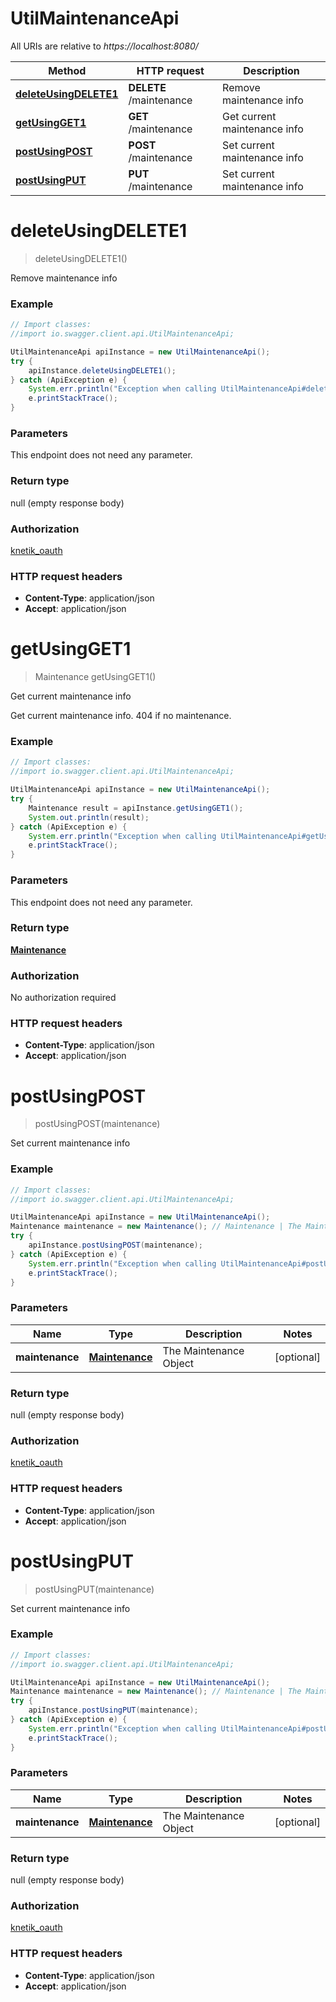 # UtilMaintenanceApi

All URIs are relative to *https://localhost:8080/*

Method | HTTP request | Description
------------- | ------------- | -------------
[**deleteUsingDELETE1**](UtilMaintenanceApi.md#deleteUsingDELETE1) | **DELETE** /maintenance | Remove maintenance info
[**getUsingGET1**](UtilMaintenanceApi.md#getUsingGET1) | **GET** /maintenance | Get current maintenance info
[**postUsingPOST**](UtilMaintenanceApi.md#postUsingPOST) | **POST** /maintenance | Set current maintenance info
[**postUsingPUT**](UtilMaintenanceApi.md#postUsingPUT) | **PUT** /maintenance | Set current maintenance info


<a name="deleteUsingDELETE1"></a>
# **deleteUsingDELETE1**
> deleteUsingDELETE1()

Remove maintenance info

### Example
```java
// Import classes:
//import io.swagger.client.api.UtilMaintenanceApi;

UtilMaintenanceApi apiInstance = new UtilMaintenanceApi();
try {
    apiInstance.deleteUsingDELETE1();
} catch (ApiException e) {
    System.err.println("Exception when calling UtilMaintenanceApi#deleteUsingDELETE1");
    e.printStackTrace();
}
```

### Parameters
This endpoint does not need any parameter.

### Return type

null (empty response body)

### Authorization

[knetik_oauth](../README.md#knetik_oauth)

### HTTP request headers

 - **Content-Type**: application/json
 - **Accept**: application/json

<a name="getUsingGET1"></a>
# **getUsingGET1**
> Maintenance getUsingGET1()

Get current maintenance info

Get current maintenance info. 404 if no maintenance.

### Example
```java
// Import classes:
//import io.swagger.client.api.UtilMaintenanceApi;

UtilMaintenanceApi apiInstance = new UtilMaintenanceApi();
try {
    Maintenance result = apiInstance.getUsingGET1();
    System.out.println(result);
} catch (ApiException e) {
    System.err.println("Exception when calling UtilMaintenanceApi#getUsingGET1");
    e.printStackTrace();
}
```

### Parameters
This endpoint does not need any parameter.

### Return type

[**Maintenance**](Maintenance.md)

### Authorization

No authorization required

### HTTP request headers

 - **Content-Type**: application/json
 - **Accept**: application/json

<a name="postUsingPOST"></a>
# **postUsingPOST**
> postUsingPOST(maintenance)

Set current maintenance info

### Example
```java
// Import classes:
//import io.swagger.client.api.UtilMaintenanceApi;

UtilMaintenanceApi apiInstance = new UtilMaintenanceApi();
Maintenance maintenance = new Maintenance(); // Maintenance | The Maintenance Object
try {
    apiInstance.postUsingPOST(maintenance);
} catch (ApiException e) {
    System.err.println("Exception when calling UtilMaintenanceApi#postUsingPOST");
    e.printStackTrace();
}
```

### Parameters

Name | Type | Description  | Notes
------------- | ------------- | ------------- | -------------
 **maintenance** | [**Maintenance**](Maintenance.md)| The Maintenance Object | [optional]

### Return type

null (empty response body)

### Authorization

[knetik_oauth](../README.md#knetik_oauth)

### HTTP request headers

 - **Content-Type**: application/json
 - **Accept**: application/json

<a name="postUsingPUT"></a>
# **postUsingPUT**
> postUsingPUT(maintenance)

Set current maintenance info

### Example
```java
// Import classes:
//import io.swagger.client.api.UtilMaintenanceApi;

UtilMaintenanceApi apiInstance = new UtilMaintenanceApi();
Maintenance maintenance = new Maintenance(); // Maintenance | The Maintenance Object
try {
    apiInstance.postUsingPUT(maintenance);
} catch (ApiException e) {
    System.err.println("Exception when calling UtilMaintenanceApi#postUsingPUT");
    e.printStackTrace();
}
```

### Parameters

Name | Type | Description  | Notes
------------- | ------------- | ------------- | -------------
 **maintenance** | [**Maintenance**](Maintenance.md)| The Maintenance Object | [optional]

### Return type

null (empty response body)

### Authorization

[knetik_oauth](../README.md#knetik_oauth)

### HTTP request headers

 - **Content-Type**: application/json
 - **Accept**: application/json

